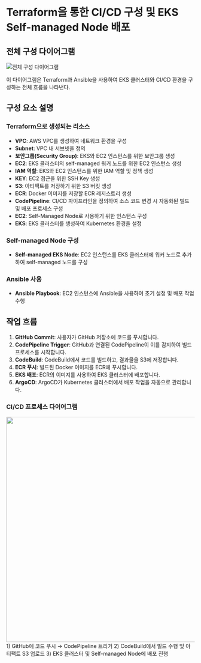 # Terraform을 통한 CI/CD 구성 및 EKS Self-managed Node 배포

## 전체 구성 다이어그램

![전체 구성 다이어그램](https://github.com/user-attachments/assets/83bcab22-3022-4b04-a260-fead906c70e9)

이 다이어그램은 Terraform과 Ansible을 사용하여 EKS 클러스터와 CI/CD 환경을 구성하는 전체 흐름을 나타낸다.

## 구성 요소 설명

### Terraform으로 생성되는 리소스
- **VPC**: AWS VPC를 생성하여 네트워크 환경을 구성
- **Subnet**: VPC 내 서브넷을 정의
- **보안그룹(Security Group)**: EKS와 EC2 인스턴스를 위한 보안그룹 생성
- **EC2**: EKS 클러스터의 self-managed 워커 노드를 위한 EC2 인스턴스 생성
- **IAM 역할**: EKS와 EC2 인스턴스를 위한 IAM 역할 및 정책 생성
- **KEY**: EC2 접근을 위한 SSH Key 생성
- **S3**: 아티팩트를 저장하기 위한 S3 버킷 생성
- **ECR**: Docker 이미지를 저장할 ECR 레지스트리 생성
- **CodePipeline**: CI/CD 파이프라인을 정의하여 소스 코드 변경 시 자동화된 빌드 및 배포 프로세스 구성
- **EC2**: Self-Managed Node로 사용하기 위한 인스턴스 구성
- **EKS**: EKS 클러스터를 생성하여 Kubernetes 환경을 설정

### Self-managed Node 구성
- **Self-managed EKS Node**: EC2 인스턴스를 EKS 클러스터에 워커 노드로 추가하여 self-managed 노드를 구성

### Ansible 사용
- **Ansible Playbook**: EC2 인스턴스에 Ansible을 사용하여 초기 설정 및 배포 작업 수행

## 작업 흐름
1. **GitHub Commit**: 사용자가 GitHub 저장소에 코드를 푸시합니다.
2. **CodePipeline Trigger**: GitHub과 연결된 CodePipeline이 이를 감지하여 빌드 프로세스를 시작합니다.
3. **CodeBuild**: CodeBuild에서 코드를 빌드하고, 결과물을 S3에 저장합니다.
4. **ECR 푸시**: 빌드된 Docker 이미지를 ECR에 푸시합니다.
5. **EKS 배포**: ECR의 이미지를 사용하여 EKS 클러스터에 배포합니다.
6. **ArgoCD**: ArgoCD가 Kubernetes 클러스터에서 배포 작업을 자동으로 관리합니다.

### CI/CD 프로세스 다이어그램
<img src="https://github.com/user-attachments/assets/d0cabeef-0e99-4927-835e-fdded0f364a4" width="600"/>
1) GitHub에 코드 푸시 → CodePipeline 트리거
2) CodeBuild에서 빌드 수행 및 아티팩트 S3 업로드
3) EKS 클러스터 및 Self-managed Node에 배포 진행
